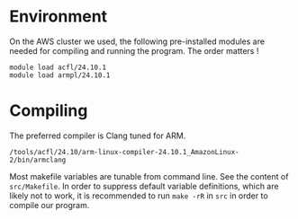 # Environment

On the AWS cluster we used, the following pre-installed modules are needed for
compiling and running the program. The order matters !

``` shell
module load acfl/24.10.1
module load armpl/24.10.1
```

# Compiling

The preferred compiler is Clang tuned for ARM.

```
/tools/acfl/24.10/arm-linux-compiler-24.10.1_AmazonLinux-2/bin/armclang
```

Most makefile variables are tunable from command line. See the content
of `src/Makefile`. In order to suppress default variable definitions,
which are likely not to work, it is recommended to run `make -rR` in
`src` in order to compile our program.
